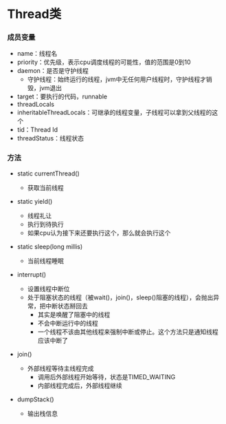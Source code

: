 # Thread类

### 成员变量

- name：线程名
- priority：优先级，表示cpu调度线程的可能性，值的范围是0到10
- daemon：是否是守护线程
  - 守护线程：始终运行的线程，jvm中无任何用户线程时，守护线程才销毁，jvm退出
- target：要执行的代码，runnable
- threadLocals
- inheritableThreadLocals：可继承的线程变量，子线程可以拿到父线程的这个
- tid：Thread Id
- threadStatus：线程状态

### 方法

- static currentThread()
  - 获取当前线程
- static yield()
  - 线程礼让
  - 执行到待执行
  - 如果cpu认为接下来还要执行这个，那么就会执行这个
- static sleep(long millis)
  - 当前线程睡眠
- interrupt()
  - 设置线程中断位
  - 处于阻塞状态的线程（被wait()，join()，sleep()阻塞的线程），会抛出异常，把中断状态掰回去
    - 其实是唤醒了阻塞中的线程
    - 不会中断运行中的线程
    - 一个线程不该由其他线程来强制中断或停止。这个方法只是通知线程应该中断了
- join()
  - 外部线程等待主线程完成
    - 调用后外部线程开始等待，状态是TIMED_WAITING
    - 内部线程完成后，外部线程继续

- dumpStack()
  - 输出栈信息


